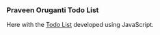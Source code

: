 ### Praveen Oruganti Todo List

Here with the [Todo List](https://praveenoruganti.github.io/praveenoruganti-vanilla-js/0_Projects/praveenoruganti-todo-list) developed using JavaScript.